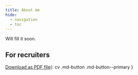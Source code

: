 ```yaml
---
title: About me
hide:
  - navigation
  - toc
---
```


Will fill it soon.

## For recruiters
[Download as PDF file](cv/CV.pdf){: cv .md-button .md-button--primary }
